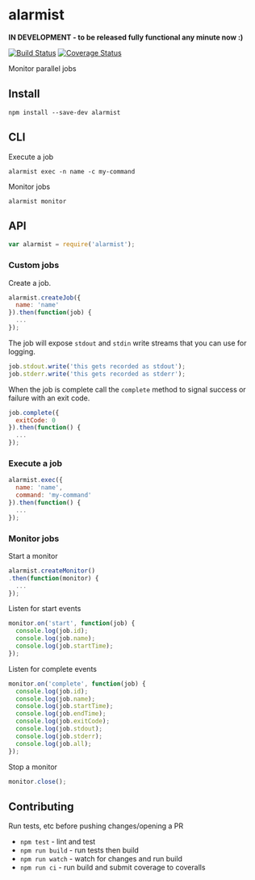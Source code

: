 # alarmist

**IN DEVELOPMENT - to be released fully functional any minute now :)**

[![Build Status](https://travis-ci.org/pghalliday/alarmist.svg?branch=master)](https://travis-ci.org/pghalliday/alarmist)
[![Coverage Status](https://coveralls.io/repos/github/pghalliday/alarmist/badge.svg?branch=master)](https://coveralls.io/github/pghalliday/alarmist?branch=master)

Monitor parallel jobs

## Install

```
npm install --save-dev alarmist
```

## CLI

Execute a job

```
alarmist exec -n name -c my-command
```

Monitor jobs

```
alarmist monitor
```

## API

```javascript
var alarmist = require('alarmist');
```

### Custom jobs

Create a job.

```javascript
alarmist.createJob({
  name: 'name'
}).then(function(job) {
  ...
});
```

The job will expose `stdout` and `stdin` write streams that you can use for logging.

```javascript
job.stdout.write('this gets recorded as stdout');
job.stderr.write('this gets recorded as stderr');
```

When the job is complete call the `complete` method to signal success or failure with an exit code.

```javascript
job.complete({
  exitCode: 0
}).then(function() {
  ...
});
```

### Execute a job

```javascript
alarmist.exec({
  name: 'name',
  command: 'my-command'
}).then(function() {
  ...
});
```

### Monitor jobs

Start a monitor

```javascript
alarmist.createMonitor()
.then(function(monitor) {
  ...
});
```

Listen for start events

```javascript
monitor.on('start', function(job) {
  console.log(job.id);
  console.log(job.name);
  console.log(job.startTime);
});
```

Listen for complete events

```javascript
monitor.on('complete', function(job) {
  console.log(job.id);
  console.log(job.name);
  console.log(job.startTime);
  console.log(job.endTime);
  console.log(job.exitCode);
  console.log(job.stdout);
  console.log(job.stderr);
  console.log(job.all);
});
```

Stop a monitor

```javascript
monitor.close();
```

## Contributing

Run tests, etc before pushing changes/opening a PR

- `npm test` - lint and test
- `npm run build` - run tests then build
- `npm run watch` - watch for changes and run build
- `npm run ci` - run build and submit coverage to coveralls
